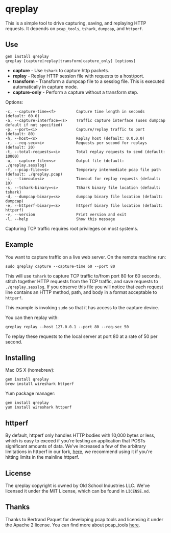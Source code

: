 # qreplay

This is a simple tool to drive capturing, saving, and replaying HTTP requests. It depends on `pcap_tools`, `tshark`, `dumpcap`, and `httperf`.

## Use

```shell
gem install qreplay
qreplay [capture|replay|transform|capture_only] [options]
```

- __capture__ - Use `tshark` to capture http packets.
- __replay__ - Replay HTTP session file with requests to a host/port.
- __transform__ - Transform a dumpcap file to a sesslog file. This is executed automatically in capture mode.
- __capture-only__ - Perform a capture without a transform step.

Options:
```
-c, --capture-time=<f>         Capture time length in seconds (default: 60.0)
-a, --capture-interface=<s>    Traffic capture interface (uses dumpcap default if not specified)
-p, --port=<i>                 Capture/replay traffic to port (default: 80)
-h, --host=<s>                 Replay host (default: 0.0.0.0)
-r, --req-sec=<i>              Requests per second for replays (default: 20)
-t, --total-requests=<i>       Total replay requests to send (default: 10000)
-u, --capture-file=<s>         Output file (default: ./qreplay.sesslog)
-f, --pcap-file=<s>            Temporary intermediate pcap file path (default: ./qreplay.pcap)
-i, --timeout=<i>              Timeout for replay requests (default: 10)
-s, --tshark-binary=<s>        TShark binary file location (default: tshark)
-d, --dumpcap-binary=<s>       dumpcap binary file location (default: dumpcap)
-e, --httperf-binary=<s>       httperf binary file location (default: httperf)
-v, --version                  Print version and exit
-l, --help                     Show this message
```

Capturing TCP traffic requires root privileges on most systems.

## Example

You want to capture traffic on a live web server. On the remote machine run:

```
sudo qreplay capture --capture-time 60 --port 80
```

This will use `tshark` to capture TCP traffic to/from port 80 for 60 seconds, stitch together HTTP requests from the TCP traffic, and save requests to `./qreplay.sesslog`. If you observe this file you will notice that each request line contains an HTTP method, path, and body in a format acceptable to `httperf`.

This example is invoking `sudo` so that it has access to the capture device.

You can then replay with:

```
qreplay replay --host 127.0.0.1 --port 80 --req-sec 50
```

To replay these requests to the local server at port 80 at a rate of 50 per second.

## Installing

Mac OS X (homebrew):
```
gem install qreplay
brew install wireshark httperf
```

Yum package manager:
```
gem install qreplay
yum install wireshark httperf
```

## httperf

By default, httperf only handles HTTP bodies with 10,000 bytes or less, which is easy to exceed if you're testing an application that POSTs significant amounts of data. We've increased a few of the arbitrary limitations in httperf in our fork, [here](https://github.com/quizlet/httperf), we recommend using it if you're hitting limits in the mainline httperf.

## License

The qreplay copyright is owned by Old School Industries LLC. We've licensed it under the MIT License, which can be found in `LICENSE.md`.

## Thanks

Thanks to Bertrand Paquet for developing pcap tools and licensing it under the Apache 2 license. You can find more about pcap_tools [here](https://github.com/bpaquet/pcap_tools).

